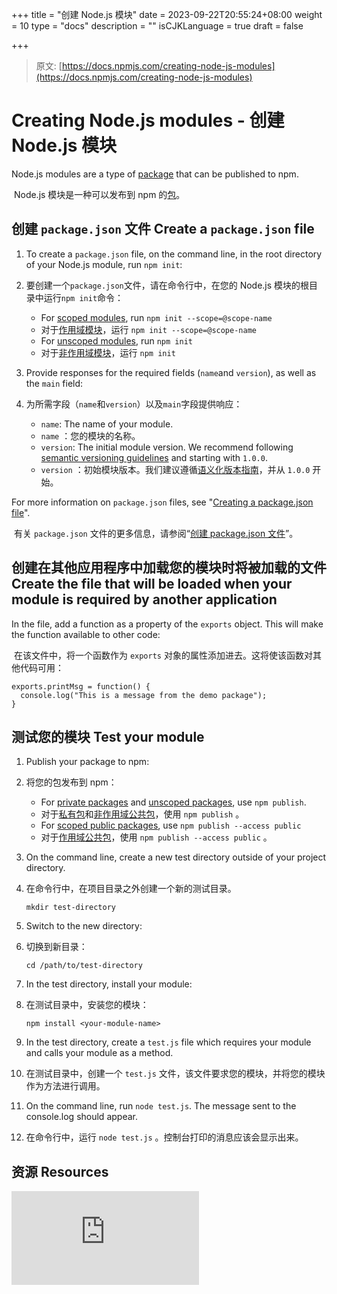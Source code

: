 +++
title = "创建 Node.js 模块"
date = 2023-09-22T20:55:24+08:00
weight = 10
type = "docs"
description = ""
isCJKLanguage = true
draft = false

+++

> 原文: [https://docs.npmjs.com/creating-node-js-modules](https://docs.npmjs.com/creating-node-js-modules)

# Creating Node.js modules - 创建 Node.js 模块

Node.js modules are a type of [package](about-packages-and-modules) that can be published to npm.

​	Node.js 模块是一种可以发布到 npm 的[包](about-packages-and-modules)。

## 创建  `package.json`  文件 Create a `package.json` file

1. To create a `package.json` file, on the command line, in the root directory of your Node.js module, run `npm init`:

2. 要创建一个`package.json`文件，请在命令行中，在您的 Node.js 模块的根目录中运行`npm init`命令：
   - For [scoped modules](about-scopes), run `npm init --scope=@scope-name`
   - 对于[作用域模块](about-scopes)，运行  `npm init --scope=@scope-name` 
   - For [unscoped modules](creating-and-publishing-unscoped-public-packages), run `npm init`
   - 对于[非作用域模块](creating-and-publishing-unscoped-public-packages)，运行  `npm init` 

3. Provide responses for the required fields (`name`and `version`), as well as the `main` field:

4. 为所需字段（`name`和`version`）以及`main`字段提供响应：
   - `name`: The name of your module.
   - `name` ：您的模块的名称。
   - `version`: The initial module version. We recommend following [semantic versioning guidelines](about-semantic-versioning) and starting with `1.0.0`.
   - `version` ：初始模块版本。我们建议遵循[语义化版本指南](about-semantic-versioning)，并从  `1.0.0`  开始。


For more information on `package.json` files, see "[Creating a package.json file](creating-a-package-json-file)".

​	有关  `package.json`  文件的更多信息，请参阅“[创建 package.json 文件](creating-a-package-json-file)”。

## 创建在其他应用程序中加载您的模块时将被加载的文件 Create the file that will be loaded when your module is required by another application

In the file, add a function as a property of the `exports` object. This will make the function available to other code:

​	在该文件中，将一个函数作为  `exports`  对象的属性添加进去。这将使该函数对其他代码可用：

```
exports.printMsg = function() {
  console.log("This is a message from the demo package");
}
```

## 测试您的模块 Test your module

1. Publish your package to npm:

2. 将您的包发布到 npm：

   - For [private packages](creating-and-publishing-private-packages#publishing-private-packages) and [unscoped packages](creating-and-publishing-unscoped-public-packages#publishing-unscoped-public-packages), use `npm publish`.
   - 对于[私有包](creating-and-publishing-private-packages#publishing-private-packages)和[非作用域公共包](creating-and-publishing-unscoped-public-packages#publishing-unscoped-public-packages)，使用  `npm publish` 。
   - For [scoped public packages](creating-and-publishing-scoped-public-packages#publishing-scoped-public-packages), use `npm publish --access public`
   - 对于[作用域公共包](creating-and-publishing-scoped-public-packages#publishing-scoped-public-packages)，使用  `npm publish --access public` 。

3. On the command line, create a new test directory outside of your project directory.

4. 在命令行中，在项目目录之外创建一个新的测试目录。

   ```
   mkdir test-directory
   ```

5. Switch to the new directory:

6. 切换到新目录：

   ```
   cd /path/to/test-directory
   ```

7. In the test directory, install your module:

8. 在测试目录中，安装您的模块：

   ```
   npm install <your-module-name>
   ```

9. In the test directory, create a `test.js` file which requires your module and calls your module as a method.

10. 在测试目录中，创建一个  `test.js`  文件，该文件要求您的模块，并将您的模块作为方法进行调用。

11. On the command line, run `node test.js`. The message sent to the console.log should appear.

12. 在命令行中，运行  `node test.js` 。控制台打印的消息应该会显示出来。

## 资源 Resources

<iframe src="https://www.youtube.com/embed/3I78ELjTzlQ" frameborder="0" allowfullscreen=""></iframe>
